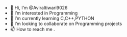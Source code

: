 - 👋 Hi, I’m @Aviraltiwari9026
- 👀 I’m interested in Programming 
- 🌱 I’m currently learning C,C++,PYTHON
- 💞️ I’m looking to collaborate on Programming projects
- 📫 How to reach me .

<!---
Aviraltiwari9026/Aviraltiwari9026 is a ✨ special ✨ repository because its `README.md` (this file) appears on your GitHub profile.
You can click the Preview link to take a look at your changes.
--->
